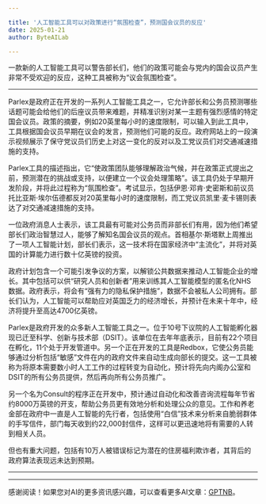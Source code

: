 ```yaml
---

title: '人工智能工具可以对政策进行“氛围检查”，预测国会议员的反应'
date: 2025-01-21
author: ByteAILab

---
```


一款新的人工智能工具可以警告部长们，他们的政策可能会与党内的国会议员产生非常不受欢迎的反应，这种工具被称为“议会氛围检查”。

---
Parlex是政府正在开发的一系列人工智能工具之一，它允许部长和公务员预测哪些话题可能会给他们的后座议员带来难题，并精准识别对某一主题有强烈感情的特定国会议员。政策的摘要，例如20英里每小时的速度限制，可以输入到此工具中，工具根据国会议员早期在议会的发言，预测他们可能的反应。政府网站上的一段演示视频展示了保守党议员们历史上对这一变化的反对以及工党议员们对交通减速措施的支持。

Parlex工具的描述指出，它“使政策团队能够理解政治气候，并在政策正式提出之前，预测潜在的挑战或支持，以便建立一个议会处理策略”。该工具仍处于早期开发阶段，并将此过程称为“氛围检查”。考试显示，包括伊恩·邓肯·史密斯和前议员托比亚斯·埃尔伍德都反对20英里每小时的速度限制，而工党议员凯里·麦卡锡则表达了对交通减速措施的支持。

一位政府消息人士表示，该工具最有可能对公务员而非部长们有用，因为他们希望部长们政治智慧过人，能够了解知名国会议员的观点。首相基尔·斯塔默上周推出了一项人工智能计划，部长们表示，这一技术将在国家经济中“主流化”，并将对英国的计算能力进行数十亿英镑的投资。

政府计划包含一个可能引发争议的方案，以解锁公共数据来推动人工智能企业的增长。其中包括可以供“研究人员和创新者”用来训练其人工智能模型的匿名化NHS数据。政府表示，将会有“强有力的隐私保护措施”，数据不会被私人公司拥有。部长们认为，人工智能可以帮助应对英国乏力的经济增长，并预计在未来十年中，经济将提升至高达4700亿英镑。

Parlex是政府开发的众多新人工智能工具之一。位于10号下议院的人工智能孵化器现已迁至科学、创新与技术部（DSIT）。该单位在去年年底表示，目前有22个项目在孵化，11个处于开发管道中。另一个正在开发的工具是Redbox，它使公务员能够通过分析包括“敏感”文件在内的政府文件来自动生成向部长的提交。这一工具被称为将原本需要数小时人工工作的过程转变为自动化，预计将先向内阁办公室和DSIT的所有公务员提供，然后再向所有公务员推广。

另一个名为Consult的程序正在开发中，预计通过自动化和改善咨询流程每年节省约8000万英镑的开支，帮助公务员更有效地分析和处理公众的意见。工作和养老金部在政府中一直是人工智能的先行者，包括使用“白信”技术来分析来自脆弱群体的手写信件，部门每天收到约22,000封信件，这样可以更迅速地将有需要的人转到相关人员。

但也有重大问题，包括有10万人被错误标记为潜在的住房福利欺诈者，其背后的政府算法表现远未达到预期。

---
---
感谢阅读！如果您对AI的更多资讯感兴趣，可以查看更多AI文章：[GPTNB](https://gptnb.com)。